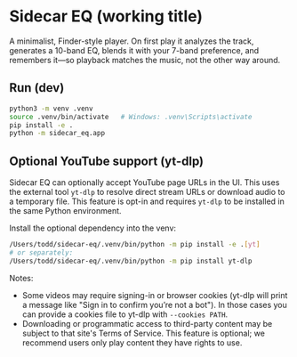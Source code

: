 # Sidecar EQ (working title)

A minimalist, Finder-style player. On first play it analyzes the track, generates a 10-band EQ, blends it with your 7-band preference, and remembers it—so playback matches the music, not the other way around.

## Run (dev)
```bash
python3 -m venv .venv
source .venv/bin/activate   # Windows: .venv\Scripts\activate
pip install -e .
python -m sidecar_eq.app
```

## Optional YouTube support (yt-dlp)

Sidecar EQ can optionally accept YouTube page URLs in the UI. This uses the external tool `yt-dlp` to resolve direct stream URLs or download audio to a temporary file. This feature is opt-in and requires `yt-dlp` to be installed in the same Python environment.

Install the optional dependency into the venv:

```bash
/Users/todd/sidecar-eq/.venv/bin/python -m pip install -e .[yt]
# or separately:
/Users/todd/sidecar-eq/.venv/bin/python -m pip install yt-dlp
```

Notes:
- Some videos may require signing-in or browser cookies (yt-dlp will print a message like "Sign in to confirm you’re not a bot"). In those cases you can provide a cookies file to yt-dlp with `--cookies PATH`.
- Downloading or programmatic access to third-party content may be subject to that site's Terms of Service. This feature is optional; we recommend users only play content they have rights to use.

